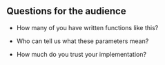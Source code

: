 Questions for the audience
--------------------------
- How many of you have written functions like this?

- Who can tell us what these parameters mean?

- How much do you trust your implementation?
